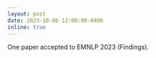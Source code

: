 ```yaml
---
layout: post
date: 2023-10-06 12:00:00-0400
inline: true
---
```


One paper accepted to EMNLP 2023 (Findings).